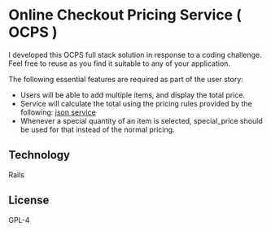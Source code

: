 # Online Checkout Pricing Service ( OCPS )

I developed this OCPS full stack solution in response to a coding challenge. Feel free to reuse as you find it suitable to any of your application.

The following essential features are required as part of the user story:

* Users will be able to add multiple items, and display the total price.
* Service will calculate the total using the pricing rules provided by the following: [json  service](https://api.myjson.com/bins/gx6vz)
* Whenever a special quantity of an item is selected, special_price should be used for that instead of the normal pricing.

## Technology
Rails

## License
GPL-4